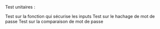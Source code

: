 Test unitaires :

Test sur la fonction qui sécurise les inputs
Test sur le hachage de mot de passe
Test sur la comparaison de mot de passe